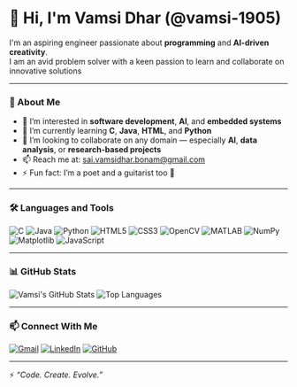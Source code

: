 # 👋 Hi, I'm Vamsi Dhar (@vamsi-1905)

I'm an aspiring engineer passionate about **programming** and **AI-driven creativity**.  
I am an avid problem solver with a keen passion to learn and collaborate on innovative solutions

---

### 🧠 About Me
- 👀 I’m interested in **software development**, **AI**, and **embedded systems**
- 🌱 I’m currently learning **C**, **Java**, **HTML**, and **Python**
- 💞️  I’m looking to collaborate on any domain — especially **AI**, **data analysis**, or **research-based projects**
- 📫 Reach me at: [sai.vamsidhar.bonam@gmail.com](mailto:sai.vamsidhar.bonam@gmail.com)
- ⚡ Fun fact: I’m a poet and a guitarist too 🎵  

---

### 🛠️ Languages and Tools
![C](https://img.shields.io/badge/C-00599C?style=for-the-badge&logo=c&logoColor=white)
![Java](https://img.shields.io/badge/Java-ED8B00?style=for-the-badge&logo=openjdk&logoColor=white)
![Python](https://img.shields.io/badge/Python-3670A0?style=for-the-badge&logo=python&logoColor=ffdd54)
![HTML5](https://img.shields.io/badge/HTML5-E34F26?style=for-the-badge&logo=html5&logoColor=white)
![CSS3](https://img.shields.io/badge/CSS3-1572B6?style=for-the-badge&logo=css3&logoColor=white)
![OpenCV](https://img.shields.io/badge/OpenCV-27338e?style=for-the-badge&logo=opencv&logoColor=white)
![MATLAB](https://img.shields.io/badge/MATLAB-0076A8?style=for-the-badge&logo=Mathworks&logoColor=white)
![NumPy](https://img.shields.io/badge/NumPy-013243?style=for-the-badge&logo=numpy&logoColor=white)
![Matplotlib](https://img.shields.io/badge/Matplotlib-11557c?style=for-the-badge&logo=matplotlib&logoColor=white)
![JavaScript](https://img.shields.io/badge/JavaScript-F7DF1E?style=for-the-badge&logo=javascript&logoColor=black)

---






### 📊 GitHub Stats
![Vamsi's GitHub Stats](https://github-readme-stats.vercel.app/api?username=vamsi-1905&show_icons=true&theme=tokyonight)
![Top Languages](https://github-readme-stats.vercel.app/api/top-langs/?username=vamsi-1905&layout=compact&theme=tokyonight)

---

### 📫 Connect With Me
[![Gmail](https://img.shields.io/badge/Gmail-D14836?style=for-the-badge&logo=gmail&logoColor=white)](mailto:sai.vamsidhar.bonam@gmail.com)
[![LinkedIn](https://img.shields.io/badge/LinkedIn-0077B5?style=for-the-badge&logo=linkedin&logoColor=white)](https://www.linkedin.com/in/sai-vamsidhar-b-294a35325)
[![GitHub](https://img.shields.io/badge/GitHub-000000?style=for-the-badge&logo=github&logoColor=white)](https://github.com/vamsi-1905)

---

⚡ *“Code. Create. Evolve.”*  

<!---
vamsi-1905/vamsi-1905 is a ✨ special ✨ repository because its `README.md` (this file) appears on your GitHub profile.
You can click the Preview link to take a look at your changes.
--->

